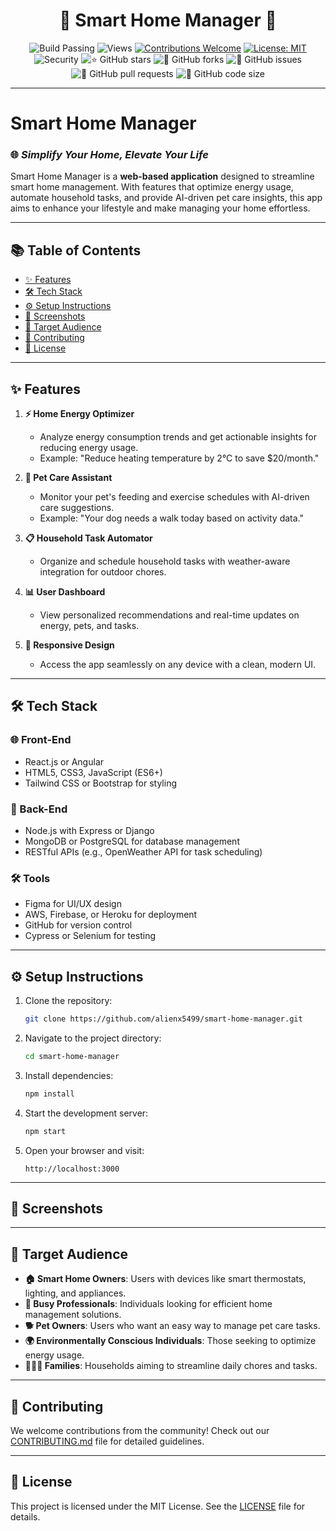 
<div align="center">

# 🌟 Smart Home Manager 🌟

![Build Passing](https://img.shields.io/badge/build-passing-color=%2354cb1b)
![Views](https://hits.dwyl.com/alienx5499/smart-home-manager.svg)
[![Contributions Welcome](https://img.shields.io/badge/contributions-welcome-brightgreen.svg?style=flat)](https://github.com/alienx5499/smart-home-manager/blob/main/CONTRIBUTING.md)
[![License: MIT](https://custom-icon-badges.herokuapp.com/github/license/DenverCoder1/dynamic-badge-formatter?logo=law&logoColor=white)](https://github.com/alienx5499/smart-home-manager/blob/main/LICENSE)
![Security](https://snyk.io/test/github/dwyl/hapi-auth-jwt2/badge.svg?targetFile=package.json)
![⭐ GitHub stars](https://img.shields.io/github/stars/alienx5499/smart-home-manager?style=social)
![🍴 GitHub forks](https://img.shields.io/github/forks/alienx5499/smart-home-manager?style=social)
![🐛 GitHub issues](https://img.shields.io/github/issues/alienx5499/smart-home-manager)
![📂 GitHub pull requests](https://img.shields.io/github/issues-pr/alienx5499/smart-home-manager)
![💾 GitHub code size](https://img.shields.io/github/languages/code-size/alienx5499/smart-home-manager)

</div>

---

# **Smart Home Manager**
### 🌐 *Simplify Your Home, Elevate Your Life*

Smart Home Manager is a **web-based application** designed to streamline smart home management. With features that optimize energy usage, automate household tasks, and provide AI-driven pet care insights, this app aims to enhance your lifestyle and make managing your home effortless.

---

## **📚 Table of Contents**
- [✨ Features](#-features)
- [🛠️ Tech Stack](#️-tech-stack)
- [⚙️ Setup Instructions](#️-setup-instructions)
- [📸 Screenshots](#-screenshots)
- [🎯 Target Audience](#-target-audience)
- [🤝 Contributing](#-contributing)
- [📜 License](#-license)

---

## **✨ Features**
1. **⚡ Home Energy Optimizer**
   - Analyze energy consumption trends and get actionable insights for reducing energy usage.
   - Example: "Reduce heating temperature by 2°C to save $20/month."

2. **🐾 Pet Care Assistant**
   - Monitor your pet's feeding and exercise schedules with AI-driven care suggestions.
   - Example: "Your dog needs a walk today based on activity data."

3. **📋 Household Task Automator**
   - Organize and schedule household tasks with weather-aware integration for outdoor chores.

4. **📊 User Dashboard**
   - View personalized recommendations and real-time updates on energy, pets, and tasks.

5. **📱 Responsive Design**
   - Access the app seamlessly on any device with a clean, modern UI.

---

## **🛠️ Tech Stack**
### **🌐 Front-End**
- React.js or Angular
- HTML5, CSS3, JavaScript (ES6+)
- Tailwind CSS or Bootstrap for styling

### **🔧 Back-End**
- Node.js with Express or Django
- MongoDB or PostgreSQL for database management
- RESTful APIs (e.g., OpenWeather API for task scheduling)

### **🛠️ Tools**
- Figma for UI/UX design
- AWS, Firebase, or Heroku for deployment
- GitHub for version control
- Cypress or Selenium for testing

---

## **⚙️ Setup Instructions**
1. Clone the repository:  
   ```bash
   git clone https://github.com/alienx5499/smart-home-manager.git
   ```
2. Navigate to the project directory:  
   ```bash
   cd smart-home-manager
   ```
3. Install dependencies:  
   ```bash
   npm install
   ```
4. Start the development server:  
   ```bash
   npm start
   ```
5. Open your browser and visit:  
   ```
   http://localhost:3000
   ```

---

## **📸 Screenshots**

---

## **🎯 Target Audience**
- **🏠 Smart Home Owners**: Users with devices like smart thermostats, lighting, and appliances.
- **💼 Busy Professionals**: Individuals looking for efficient home management solutions.
- **🐕 Pet Owners**: Users who want an easy way to manage pet care tasks.
- **🌍 Environmentally Conscious Individuals**: Those seeking to optimize energy usage.
- **👨‍👩‍👧 Families**: Households aiming to streamline daily chores and tasks.

---

## **🤝 Contributing**
We welcome contributions from the community! Check out our [CONTRIBUTING.md](CONTRIBUTING.md) file for detailed guidelines.

---

## **📜 License**
This project is licensed under the MIT License. See the [LICENSE](LICENSE) file for details.
